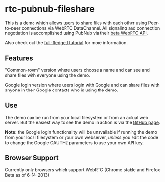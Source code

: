 rtc-pubnub-fileshare
====================
This is a demo which allows users to share files with each other using Peer-to-peer connections via WebRTC DataChannel. All signaling and connection negotiation is accomplished using PubNub via their [beta WebRTC API](https://github.com/pubnub/webrtc).

Also check out the [full-fledged tutorial](http://tskimmett.github.io/rtc-pubnub-fileshare/guide) for more information.

Features
---------------
"Common-room" version where users choose a name and can see and share files with everyone using the demo.

Google login version where users login with Google and can share files with anyone in their Google contacts who is using the demo.

Use
---------------
The demo can be run from your local filesystem or from an actual web server. But the easiest way to see the demo in action is via the [GitHub page](http://tskimmett.github.io/rtc-pubnub-fileshare).

**Note:** the Google login functionality will be unavailable if running the demo from your local filesystem or your own webserver, *unless* you edit the code to change the Google OAUTH2 parameters to use your own API key.

Browser Support
---------------
Currently only browsers which support WebRTC (Chrome stable and Firefox Beta as of 6-14-2013)
